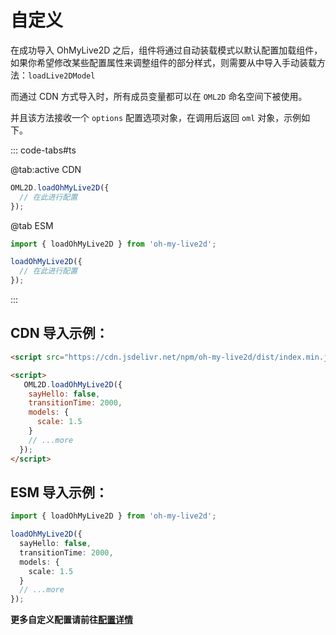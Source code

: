 # 自定义

在成功导入 OhMyLive2D 之后，组件将通过自动装载模式以默认配置加载组件，如果你希望修改某些配置属性来调整组件的部分样式，则需要从中导入手动装载方法：`loadLive2DModel`

而通过 CDN 方式导入时，所有成员变量都可以在 `OML2D` 命名空间下被使用。

并且该方法接收一个 `options` 配置选项对象，在调用后返回 `oml` 对象，示例如下。

::: code-tabs#ts

@tab:active CDN

```js
OML2D.loadOhMyLive2D({
  // 在此进行配置
});
```

@tab ESM

```ts
import { loadOhMyLive2D } from 'oh-my-live2d';

loadOhMyLive2D({
  // 在此进行配置
});
```

:::

## CDN 导入示例：

```html
<script src="https://cdn.jsdelivr.net/npm/oh-my-live2d/dist/index.min.js"></script>

<script>
   OML2D.loadOhMyLive2D({
    sayHello: false,
    transitionTime: 2000,
    models: {
      scale: 1.5
    }
    // ...more
  });
</script>
```

## ESM 导入示例：

```ts
import { loadOhMyLive2D } from 'oh-my-live2d';

loadOhMyLive2D({
  sayHello: false,
  transitionTime: 2000,
  models: {
    scale: 1.5
  }
  // ...more
});
```

**更多自定义配置请前往[配置详情](/configure/)**
